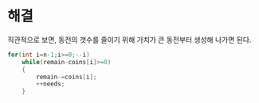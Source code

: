 # 해결
직관적으로 보면, 동전의 갯수를 줄이기 위해 가치가 큰 동전부터 생성해 나가면 된다.  
```c++
for(int i=n-1;i>=0;--i)
    while(remain-coins[i]>=0)
    {
        remain-=coins[i];
        ++needs;
    }
```
